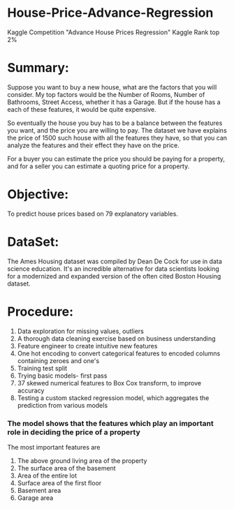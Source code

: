 # House-Price-Advance-Regression
Kaggle Competition "Advance House Prices Regression" Kaggle Rank top 2%

# Summary:
Suppose you want to buy a new house, what are the factors that you will consider. My top factors would be the Number of Rooms, Number of Bathrooms, Street Access, whether it has a Garage. But if the house has a each of these features, it would be quite expensive.

So eventually the house you buy has to be a balance between the features you want, and the price you are willing to pay. The dataset we have explains the price of 1500 such house with all the features they have, so that you can analyze the features and their effect they have on the price.

For a buyer you can estimate the price you should be paying for a property, and for a seller you can estimate a quoting price for a property.

# Objective:
To predict house prices based on 79 explanatory variables.

# DataSet:
The Ames Housing dataset was compiled by Dean De Cock for use in data science education. It's an incredible alternative for data scientists looking for a modernized and expanded version of the often cited Boston Housing dataset.

# Procedure:
1. Data exploration for missing values, outliers
2. A thorough data cleaning exercise based on business understanding
3. Feature engineer to create intuitive new features
4. One hot encoding to convert categorical features to encoded columns containing zeroes and one's
5. Training test split
6. Trying basic models- first pass
7. 37 skewed numerical features to Box Cox transform, to improve accuracy
8. Testing a custom stacked regression model, which aggregates the prediction from various models


### The model shows that the features which play an important role in deciding the price of a property

The most important features are
1. The above ground living area of the property
2. The surface area of the basement
3. Area of the entire lot
4. Surface area of the first floor
5. Basement area
6. Garage area

